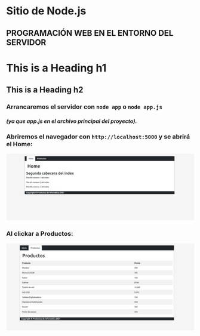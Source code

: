 # Sitio de Node.js

## PROGRAMACIÓN WEB EN EL ENTORNO DEL SERVIDOR

# This is a Heading h1
## This is a Heading h2 


### Arrancaremos el servidor con ```node app``` o ```node app.js``` 
##### (ya que app.js en el archivo principal del proyecto).
### Abriremos el navegador con ``` http://localhost:5000 ``` y se abrirá el Home:

![Página del index](https://github.com/sergjime/sitio-node/blob/master/img/home.png)

### Al clickar a Productos:

![Página de productos](https://github.com/sergjime/sitio-node/blob/master/img/productos.png)